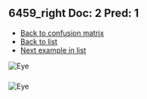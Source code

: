 ## 6459_right Doc: 2 Pred: 1
- [Back to confusion matrix](https://github.com/juliandewit/kaggle_retinopathy/blob/master/matrix.md)
- [Back to list](https://github.com/juliandewit/kaggle_retinopathy/blob/master/lists/21/list.md)
- [Next example in list](https://github.com/juliandewit/kaggle_retinopathy/blob/master/lists/21/64/6484_right.md)

![Eye](https://retinopaty.blob.core.windows.net/size1024/6459_right_2.jpeg)

### 

![Eye]()
